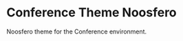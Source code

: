 Conference Theme Noosfero
=========================

Noosfero theme for the Conference environment.
